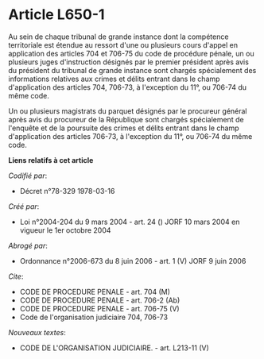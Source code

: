 # Article L650-1

Au sein de chaque tribunal de grande instance dont la compétence territoriale est étendue au ressort d'une ou plusieurs cours
d'appel en application des articles 704 et 706-75 du code de procédure pénale, un ou plusieurs juges d'instruction désignés
par le premier président après avis du président du tribunal de grande instance sont chargés spécialement des informations
relatives aux crimes et délits entrant dans le champ d'application des articles 704, 706-73, à l'exception du 11°, ou 706-74
du même code.

Un ou plusieurs magistrats du parquet désignés par le procureur général après avis du procureur de la République sont chargés
spécialement de l'enquête et de la poursuite des crimes et délits entrant dans le champ d'application des articles 706-73, à
l'exception du 11°, ou 706-74 du même code.

**Liens relatifs à cet article**

_Codifié par_:

  - Décret n°78-329 1978-03-16

_Créé par_:

  - Loi n°2004-204 du 9 mars 2004 - art. 24 () JORF 10 mars 2004 en vigueur le 1er octobre 2004

_Abrogé par_:

  - Ordonnance n°2006-673 du 8 juin 2006 - art. 1 (V) JORF 9 juin 2006

_Cite_:

  - CODE DE PROCEDURE PENALE - art. 704 (M)
  - CODE DE PROCEDURE PENALE - art. 706-2 (Ab)
  - CODE DE PROCEDURE PENALE - art. 706-75 (V)
  - Code de l'organisation judiciaire 704, 706-73

_Nouveaux textes_:

  - CODE DE L'ORGANISATION JUDICIAIRE. - art. L213-11 (V)
